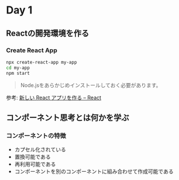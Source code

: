 Day 1
===

Reactの開発環境を作る
---

### Create React App

```bash
npx create-react-app my-app
cd my-app
npm start
```

> Node.jsをあらかじめインストールしておく必要があります。

参考: [新しい React アプリを作る – React](https://ja.reactjs.org/docs/create-a-new-react-app.html)

コンポーネント思考とは何かを学ぶ
---

### コンポーネントの特徴

- カプセル化されている
- 置換可能である
- 再利用可能である
- コンポーネントを別のコンポーネントに組み合わせて作成可能である